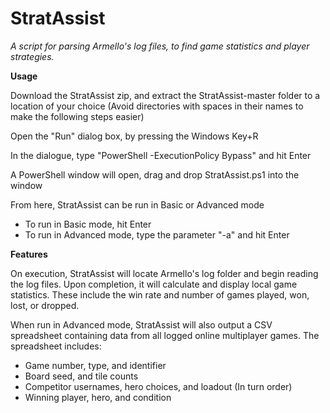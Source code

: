 # StratAssist
*A script for parsing Armello's log files, to find game statistics and player strategies.*

**Usage**

Download the StratAssist zip, and extract the StratAssist-master folder to a location of your choice (Avoid directories with spaces in their names to make the following steps easier)

Open the "Run" dialog box, by pressing the Windows Key+R

In the dialogue, type "PowerShell -ExecutionPolicy Bypass" and hit Enter

A PowerShell window will open, drag and drop StratAssist.ps1 into the window

From here, StratAssist can be run in Basic or Advanced mode
* To run in Basic mode, hit Enter
* To run in Advanced mode, type the parameter "-a" and hit Enter

**Features**

On execution, StratAssist will locate Armello's log folder and begin reading the log files. Upon completion, it will calculate and display local game statistics. These include the win rate and number of games played, won, lost, or dropped.

When run in Advanced mode, StratAssist will also output a CSV spreadsheet containing data from all logged online multiplayer games. The spreadsheet includes:

* Game number, type, and identifier
* Board seed, and tile counts
* Competitor usernames, hero choices, and loadout (In turn order)
* Winning player, hero, and condition
